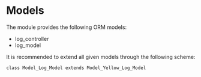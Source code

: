 # Models

The module provides the following ORM models:

* log_controller
* log_model

It is recommended to extend all given models through the following scheme:
	
	class Model_Log_Model extends Model_Yellow_Log_Model